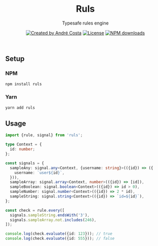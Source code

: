 <h1 align="center">Ruls</h1>
<p align="center">Typesafe rules engine</p>
<p align="center">
<a href="https://instagram.com/decs" rel="nofollow"><img src="https://img.shields.io/badge/created%20by-@decs-069.svg" alt="Created by André Costa"></a>
<a href="https://opensource.org/licenses/MIT" rel="nofollow"><img src="https://img.shields.io/github/license/decs/ruls" alt="License"></a>
<a href="https://www.npmjs.com/package/zod" rel="nofollow"><img src="https://img.shields.io/npm/dw/ruls.svg" alt="NPM downloads"></a>
</p>
<br />

## Setup

### NPM

```sh
npm install ruls
```

### Yarn

```sh
yarn add ruls
```

## Usage

```ts
import {rule, signal} from 'ruls';

type Context = {
  id: number;
};

const signals = {
  sampleAny: signal.any<Context, {username: string}>(({id}) => ({
    username: `user${id}`,
  })),
  sampleArray: signal.array<Context, number>(({id}) => [id]),
  sampleBoolean: signal.boolean<Context>(({id}) => id > 0),
  sampleNumber: signal.number<Context>(({id}) => 2 * id),
  sampleString: signal.string<Context>(({id}) => `id=${id}`),
};

const check = rule.every([
  signals.sampleString.endsWith('3'),
  signals.sampleArray.not.includes(246),
]);

console.log(check.evaluate({id: 123})); // true
console.log(check.evaluate({id: 555})); // false
```
